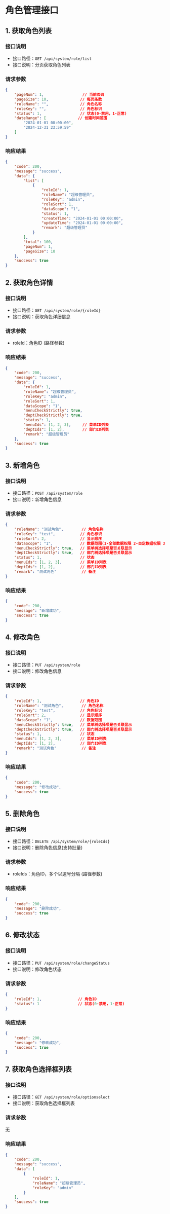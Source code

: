 # 角色管理接口

## 1. 获取角色列表

### 接口说明
- 接口路径：`GET /api/system/role/list`
- 接口说明：分页获取角色列表

### 请求参数
```json
{
    "pageNum": 1,                 // 当前页码
    "pageSize": 10,              // 每页条数
    "roleName": "",              // 角色名称
    "roleKey": "",               // 角色标识
    "status": 1,                 // 状态(0-禁用，1-正常)
    "dateRange": [              // 创建时间范围
        "2024-01-01 00:00:00",
        "2024-12-31 23:59:59"
    ]
}
```

### 响应结果
```json
{
    "code": 200,
    "message": "success",
    "data": {
        "list": [
            {
                "roleId": 1,
                "roleName": "超级管理员",
                "roleKey": "admin",
                "roleSort": 1,
                "dataScope": "1",
                "status": 1,
                "createTime": "2024-01-01 00:00:00",
                "updateTime": "2024-01-01 00:00:00",
                "remark": "超级管理员"
            }
        ],
        "total": 100,
        "pageNum": 1,
        "pageSize": 10
    },
    "success": true
}
```

## 2. 获取角色详情

### 接口说明
- 接口路径：`GET /api/system/role/{roleId}`
- 接口说明：获取角色详细信息

### 请求参数
- roleId：角色ID (路径参数)

### 响应结果
```json
{
    "code": 200,
    "message": "success",
    "data": {
        "roleId": 1,
        "roleName": "超级管理员",
        "roleKey": "admin",
        "roleSort": 1,
        "dataScope": "1",
        "menuCheckStrictly": true,
        "deptCheckStrictly": true,
        "status": 1,
        "menuIds": [1, 2, 3],     // 菜单ID列表
        "deptIds": [1, 2],        // 部门ID列表
        "remark": "超级管理员"
    },
    "success": true
}
```

## 3. 新增角色

### 接口说明
- 接口路径：`POST /api/system/role`
- 接口说明：新增角色信息

### 请求参数
```json
{
    "roleName": "测试角色",        // 角色名称
    "roleKey": "test",           // 角色标识
    "roleSort": 2,               // 显示顺序
    "dataScope": "1",            // 数据范围(1-全部数据权限 2-自定数据权限 3-本部门数据权限 4-本部门及以下数据权限 5-仅本人数据权限)
    "menuCheckStrictly": true,   // 菜单树选择项是否关联显示
    "deptCheckStrictly": true,   // 部门树选择项是否关联显示
    "status": 1,                 // 状态
    "menuIds": [1, 2, 3],        // 菜单ID列表
    "deptIds": [1, 2],           // 部门ID列表
    "remark": "测试角色"           // 备注
}
```

### 响应结果
```json
{
    "code": 200,
    "message": "新增成功",
    "success": true
}
```

## 4. 修改角色

### 接口说明
- 接口路径：`PUT /api/system/role`
- 接口说明：修改角色信息

### 请求参数
```json
{
    "roleId": 1,                 // 角色ID
    "roleName": "测试角色",        // 角色名称
    "roleKey": "test",           // 角色标识
    "roleSort": 2,               // 显示顺序
    "dataScope": "1",            // 数据范围
    "menuCheckStrictly": true,   // 菜单树选择项是否关联显示
    "deptCheckStrictly": true,   // 部门树选择项是否关联显示
    "status": 1,                 // 状态
    "menuIds": [1, 2, 3],        // 菜单ID列表
    "deptIds": [1, 2],           // 部门ID列表
    "remark": "测试角色"           // 备注
}
```

### 响应结果
```json
{
    "code": 200,
    "message": "修改成功",
    "success": true
}
```

## 5. 删除角色

### 接口说明
- 接口路径：`DELETE /api/system/role/{roleIds}`
- 接口说明：删除角色信息(支持批量)

### 请求参数
- roleIds：角色ID，多个以逗号分隔 (路径参数)

### 响应结果
```json
{
    "code": 200,
    "message": "删除成功",
    "success": true
}
```

## 6. 修改状态

### 接口说明
- 接口路径：`PUT /api/system/role/changeStatus`
- 接口说明：修改角色状态

### 请求参数
```json
{
    "roleId": 1,                // 角色ID
    "status": 1                 // 状态(0-禁用，1-正常)
}
```

### 响应结果
```json
{
    "code": 200,
    "message": "修改成功",
    "success": true
}
```

## 7. 获取角色选择框列表

### 接口说明
- 接口路径：`GET /api/system/role/optionselect`
- 接口说明：获取角色选择框列表

### 请求参数
无

### 响应结果
```json
{
    "code": 200,
    "message": "success",
    "data": [
        {
            "roleId": 1,
            "roleName": "超级管理员",
            "roleKey": "admin"
        }
    ],
    "success": true
}
``` 